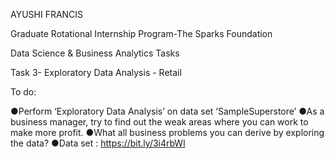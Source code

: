 AYUSHI FRANCIS

Graduate Rotational Internship Program-The Sparks Foundation

Data Science & Business Analytics Tasks

Task 3- Exploratory Data Analysis - Retail

To do:

●Perform ‘Exploratory Data Analysis’ on data set ‘SampleSuperstore’
●As a business manager, try to find out the weak areas where you can work to make more profit.
●What all business problems you can derive by exploring the data?
●Data set : https://bit.ly/3i4rbWl
